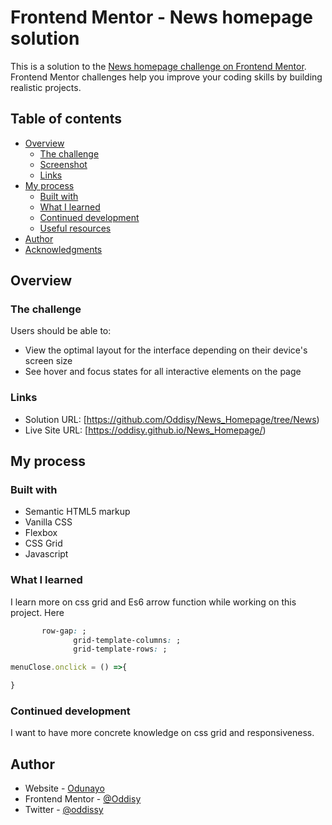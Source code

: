 # Frontend Mentor - News homepage solution

This is a solution to the [News homepage challenge on Frontend Mentor](https://www.frontendmentor.io/challenges/news-homepage-H6SWTa1MFl). Frontend Mentor challenges help you improve your coding skills by building realistic projects. 

## Table of contents

- [Overview](#overview)
  - [The challenge](#the-challenge)
  - [Screenshot](#screenshot)
  - [Links](#links)
- [My process](#my-process)
  - [Built with](#built-with)
  - [What I learned](#what-i-learned)
  - [Continued development](#continued-development)
  - [Useful resources](#useful-resources)
- [Author](#author)
- [Acknowledgments](#acknowledgments)

## Overview

### The challenge

Users should be able to:

- View the optimal layout for the interface depending on their device's screen size
- See hover and focus states for all interactive elements on the page




### Links

- Solution URL: [https://github.com/Oddisy/News_Homepage/tree/News)
- Live Site URL: [https://oddisy.github.io/News_Homepage/)

## My process

### Built with

- Semantic HTML5 markup
- Vanilla CSS 
- Flexbox
- CSS Grid
- Javascript

### What I learned
I learn more on css grid and Es6 arrow function while working on this project.
Here 
```css
       row-gap: ;
              grid-template-columns: ;
              grid-template-rows: ;
```
```js
menuClose.onclick = () =>{

}
```


### Continued development

I want to have more concrete knowledge on css grid and responsiveness.



## Author

- Website - [Odunayo](https://www.your-site.com)
- Frontend Mentor - [@Oddisy](https://www.frontendmentor.io/profile/Oddisy)
- Twitter - [@oddissy](https://www.twitter.com/Oddissy2)


